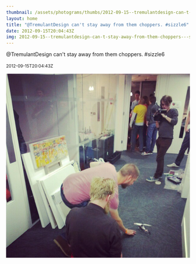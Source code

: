 ```yaml
---
thumbnail: /assets/photograms/thumbs/2012-09-15--tremulantdesign-can-t-stay-away-from-them-choppers---sizzle6.png
layout: home
title: "@TremulantDesign can't stay away from them choppers. #sizzle6"
date: 2012-09-15T20:04:43Z
img: 2012-09-15--tremulantdesign-can-t-stay-away-from-them-choppers---sizzle6.jpg
---
```


@TremulantDesign can't stay away from them choppers. #sizzle6

<small>2012-09-15T20:04:43Z</small>

![@TremulantDesign can't stay away from them choppers. #sizzle6](/assets/photograms/original/2012-09-15--tremulantdesign-can-t-stay-away-from-them-choppers---sizzle6.jpg)
